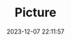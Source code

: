---
weight: 1
images:
- /images/edited/77.jpeg
title: Picture
date: 2023-12-07 22:11:57
tags: [luminarneo,work,ilce7m3,person]
---